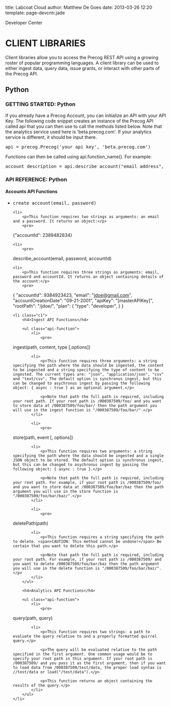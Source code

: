 title: Labcoat Cloud
author: Matthew De Goes
date: 2013-03-26 12:20
template: page-devcntr.jade

<span class="page-title">Developer Center</span>
<h1>CLIENT LIBRARIES</h1>

<p>Client libraries allow you to access the Precog REST API using a growing roster of popular programming languages. A client library can be used to either ingest data, query data, issue grants, or interact with other parts of the Precog API.</p>
<h2>Python</h2>

<h3>GETTING STARTED: Python</h3>

<p>If you already have a Precog Account, you can initialize an API with your API Key. The following code snippet creates an instance of the Precog API called <span>api</span> that you can then use to call the methods listed below. Note that the analytics service used here is 'beta.precog.com'. If your analytics service is different, it should be input there.</p>
<pre>
api = precog.Precog('your_api_key', 'beta.precog.com')
</pre>

<p>Functions can then be called using api.function_name(). For example:</p>
<pre>
account_description = api.describe_account("email_address", "password", "0230193012")
</pre>

<h3>API REFERENCE: Python</h3>

<h4>Accounts API Functions</h4>

<ul class="api-function">
    <li>
        <pre>
<span>create_account</span>(email, password) 
</pre>
    </li>

    <li>
        <p>This function requires two strings as arguments: an email and a password. It returns an object:</p>
        <pre>
{"accountId": 2389482834}
</pre>
    </li>

    <li>
        <pre>
<span>describe_account</span>(email, password, accountId) 
</pre>
    </li>

    <li>
        <p>This function requires three strings as arguments: email, password and accountId. It returns an object containing details of the account:</p>
        <pre>
{ "accountId": 9384923423, "email": "jdoe@gmail.com", "accountCreationDate": "09-21-2001", "apiKey": "[masterAPIKey]", "rootPath": "/jdoe/", "plan": { "type": "developer", } }
</pre>
    </li>

    <li class="c1">
        <h4>Ingest API Functions</h4>

        <ul class="api-function">
            <li>
                <pre>
<span>ingest</span>(path, content, type [,options]) 
</pre>
            </li>

            <li>
                <p>This function requires three arguments: a string specifying the path where the data should be ingested, the content to be ingested and a string specifying the type of content to be ingested. The current types are: "json", "application/json", "csv" and "text/csv". The default option is synchronus ingest, but this can be changed to asychronus ingest by passing the following object: { async : true } as an optional argument.</p>

                <p>Note that path the full path is required, including your root path. If your root path is /000387509/foo/ and you want to store data at /000387509/foo/bar/ then the path argument you will use in the ingest function is "/000387509/foo/bar/".</p>
            </li>

            <li>
                <pre>
<span>store</span>(path, event [, options]) 
</pre>
            </li>

            <li>
                <p>This function requires two arguments: a string specifying the path where the data should be ingested and a single JSON object to be stored. The default option is synchronus ingest, but this can be changed to asychronus ingest by passing the following object: { async : true }.</p>

                <p>Note that path the full path is required, including your root path. For example, if your root path is /000387509/foo/ and you want to store data at /000387509/foo/bar/baz then the path argument you will use in the store function is "/000387509/foo/bar/baz/".</p>
            </li>

            <li>
                <pre>
<span>deletePath</span>(path) 
</pre>
            </li>

            <li>
                <p>This function requires a string specifying the path to delete. <span>CAUTION: This method cannot be undone!</span> Be certain that you want to delete this path.</p>

                <p>Note that path the full path is required, including your root path. For example, if your root path is /000387509/ and you want to delete /000387509/foo/bar/baz then the path argument you will use in the delete function is "/000387509/foo/bar/baz/".</p>
            </li>
        </ul>

        <h4>Analytics API Functions</h4>

        <ul class="api-function">
            <li>
                <pre>
<span>query</span>(path, query) 
</pre>
            </li>

            <li>
                <p>This function requires two strings: a path to evaluate the query relative to and a properly formatted quirrel query.</p>

                <p>The query will be evaluated relative to the path specified in the first argument. One common usage would be to specify your root path in this argument. If your root path is /000387509/ and you pass it as the first argument, then if you want to load data from /000387509/test/data, the proper load syntax is //test/data or load("/test/data").</p>

                <p>This function returns an object containing the results of the query.</p>
            </li>
        </ul>
    </li>
</ul>